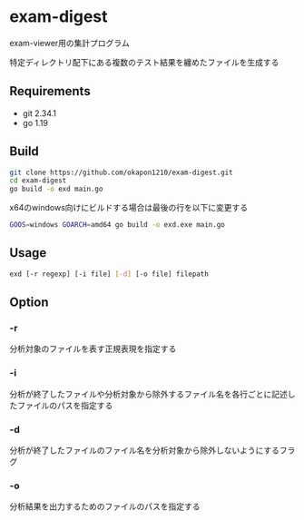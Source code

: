 # exam-digest

exam-viewer用の集計プログラム

特定ディレクトリ配下にある複数のテスト結果を纏めたファイルを生成する

## Requirements

- git 2.34.1
- go 1.19

## Build

```bash
git clone https://github.com/okapon1210/exam-digest.git
cd exam-digest
go build -o exd main.go
```

x64のwindows向けにビルドする場合は最後の行を以下に変更する
```bash
GOOS=windows GOARCH=amd64 go build -o exd.exe main.go
```

## Usage

```bash
exd [-r regexp] [-i file] [-d] [-o file] filepath
```

## Option

### -r

分析対象のファイルを表す正規表現を指定する

### -i

分析が終了したファイルや分析対象から除外するファイル名を各行ごとに記述したファイルのパスを指定する

### -d

分析が終了したファイルのファイル名を分析対象から除外しないようにするフラグ

### -o

分析結果を出力するためのファイルのパスを指定する
